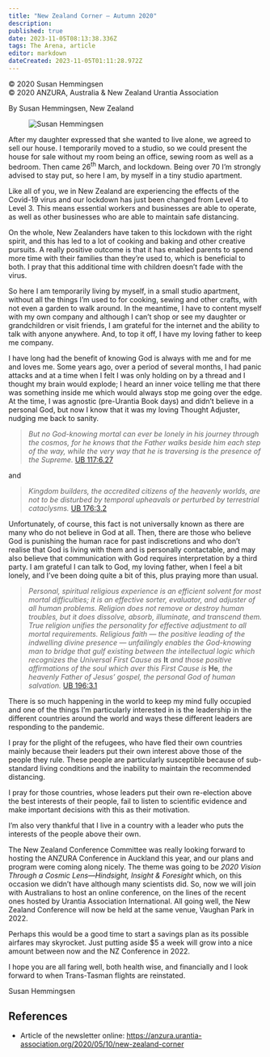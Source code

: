 ```yaml
---
title: "New Zealand Corner – Autumn 2020"
description: 
published: true
date: 2023-11-05T08:13:38.336Z
tags: The Arena, article
editor: markdown
dateCreated: 2023-11-05T01:11:28.972Z
---
```


<p class="v-card v-sheet theme--light grey lighten-3 px-2">© 2020 Susan Hemmingsen<br>© 2020 ANZURA, Australia & New Zealand Urantia Association</p>

By Susan Hemmingsen, New Zealand

<figure id="Figure_1" class="image urantiapedia image-style-align-left">
<img src="/image/article/The_Arena/Susan-Hemmingsen-217x300.jpg" alt="Susan Hemmingsen">
</figure>

After my daughter expressed that she wanted to live alone, we agreed to sell our house. I temporarily moved to a studio, so we could present the house for sale without my room being an office, sewing room as well as a bedroom. Then came 26<sup>th</sup> March, and lockdown. Being over 70 I’m strongly advised to stay put, so here I am, by myself in a tiny studio apartment.

Like all of you, we in New Zealand are experiencing the effects of the Covid-19 virus and our lockdown has just been changed from Level 4 to Level 3. This means essential workers and businesses are able to operate, as well as other businesses who are able to maintain safe distancing.

On the whole, New Zealanders have taken to this lockdown with the right spirit, and this has led to a lot of cooking and baking and other creative pursuits. A really positive outcome is that it has enabled parents to spend more time with their families than they’re used to, which is beneficial to both. I pray that this additional time with children doesn’t fade with the virus.

So here I am temporarily living by myself, in a small studio apartment, without all the things I’m used to for cooking, sewing and other crafts, with not even a garden to walk around. In the meantime, I have to content myself with my own company and although I can’t shop or see my daughter or grandchildren or visit friends, I am grateful for the internet and the ability to talk with anyone anywhere. And, to top it off, I have my loving father to keep me company.

I have long had the benefit of knowing God is always with me and for me and loves me. Some years ago, over a period of several months, I had panic attacks and at a time when I felt I was only holding on by a thread and I thought my brain would explode; I heard an inner voice telling me that there was something inside me which would always stop me going over the edge. At the time, I was agnostic (pre-Urantia Book days) and didn’t believe in a personal God, but now I know that it was my loving Thought Adjuster, nudging me back to sanity.
<br style="clear:both;"/>

> _But no God-knowing mortal can ever be lonely in his journey through the cosmos, for he knows that the Father walks beside him each step of the way, while the very way that he is traversing is the presence of the Supreme._ [UB 117:6.27](/en/The_Urantia_Book/117#p6_27)

and

> _Kingdom builders, the accredited citizens of the heavenly worlds, are not to be disturbed by temporal upheavals or perturbed by terrestrial cataclysms._ [UB 176:3.2](/en/The_Urantia_Book/176#p3_2)

Unfortunately, of course, this fact is not universally known as there are many who do not believe in God at all. Then, there are those who believe God is punishing the human race for past indiscretions and who don’t realise that God is living with them and is personally contactable, and may also believe that communication with God requires interpretation by a third party. I am grateful I can talk to God, my loving father, when I feel a bit lonely, and I’ve been doing quite a bit of this, plus praying more than usual.

> _Personal, spiritual religious experience is an efficient solvent for most mortal difficulties; it is an effective sorter, evaluator, and adjuster of all human problems. Religion does not remove or destroy human troubles, but it does dissolve, absorb, illuminate, and transcend them. True religion unifies the personality for effective adjustment to all mortal requirements. Religious faith — the positive leading of the indwelling divine presence — unfailingly enables the God-knowing man to bridge that gulf existing between the intellectual logic which recognizes the Universal First Cause as_ **It** _and those positive affirmations of the soul which aver this First Cause is_ **He**_, the heavenly Father of Jesus’ gospel, the personal God of human salvation._ [UB 196:3.1](/en/The_Urantia_Book/196#p3_1)

There is so much happening in the world to keep my mind fully occupied and one of the things I’m particularly interested in is the leadership in the different countries around the world and ways these different leaders are responding to the pandemic.

I pray for the plight of the refugees, who have fled their own countries mainly because their leaders put their own interest above those of the people they rule. These people are particularly susceptible because of sub-standard living conditions and the inability to maintain the recommended distancing.

I pray for those countries, whose leaders put their own re-election above the best interests of their people, fail to listen to scientific evidence and make important decisions with this as their motivation.

I’m also very thankful that I live in a country with a leader who puts the interests of the people above their own.

The New Zealand Conference Committee was really looking forward to hosting the ANZURA Conference in Auckland this year, and our plans and program were coming along nicely. The theme was going to be _2020 Vision_ _Through a Cosmic Lens—Hindsight, Insight & Foresight_ which, on this occasion we didn’t have although many scientists did. So, now we will join with Australians to host an online conference, on the lines of the recent ones hosted by Urantia Association International. All going well, the New Zealand Conference will now be held at the same venue, Vaughan Park in 2022.

Perhaps this would be a good time to start a savings plan as its possible airfares may skyrocket. Just putting aside $5 a week will grow into a nice amount between now and the NZ Conference in 2022.

I hope you are all faring well, both health wise, and financially and I look forward to when Trans-Tasman flights are reinstated.

Susan Hemmingsen

## References

- Article of the newsletter online: https://anzura.urantia-association.org/2020/05/10/new-zealand-corner